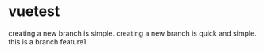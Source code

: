 # vuetest
creating a new branch is simple.
creating a new branch is quick and simple.
this is a branch feature1.
